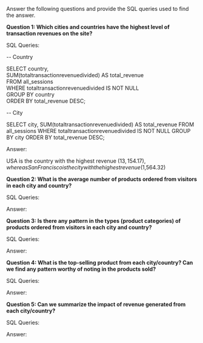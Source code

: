 Answer the following questions and provide the SQL queries used to find the answer.

    
**Question 1: Which cities and countries have the highest level of transaction revenues on the site?**


SQL Queries:

-- Country

SELECT 	country, <br>
	SUM(totaltransactionrevenuedivided) AS total_revenue<br>
FROM 	all_sessions<br>
WHERE 	totaltransactionrevenuedivided IS NOT NULL<br>
GROUP BY country<br>
ORDER BY total_revenue DESC;<br>

-- City

SELECT 	city, 
	SUM(totaltransactionrevenuedivided) AS total_revenue
FROM 	all_sessions
WHERE 	totaltransactionrevenuedivided IS NOT NULL
GROUP BY city
ORDER BY total_revenue DESC;

Answer:

USA is the country with the highest revenue ($13,154.17), whereas San Francisco is the city with the highest revenue ($1,564.32)



**Question 2: What is the average number of products ordered from visitors in each city and country?**


SQL Queries:



Answer:





**Question 3: Is there any pattern in the types (product categories) of products ordered from visitors in each city and country?**


SQL Queries:



Answer:





**Question 4: What is the top-selling product from each city/country? Can we find any pattern worthy of noting in the products sold?**


SQL Queries:



Answer:





**Question 5: Can we summarize the impact of revenue generated from each city/country?**

SQL Queries:



Answer:







